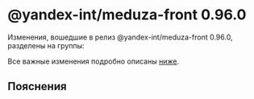 # @yandex-int/meduza-front 0.96.0

<!-- ЧЕЛОВЕЧЕСКОЕ ВСТУПЛЕНИЕ -->

Изменения, вошедшие в релиз @yandex-int/meduza-front 0.96.0, разделены на группы:

Все важные изменения подробно описаны [ниже](#Пояснения).

## Пояснения

